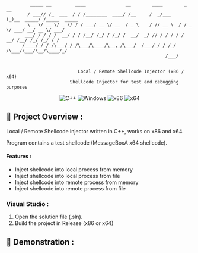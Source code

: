 ```
         _____ __         ____               __        ____        _           __            
        / ___// /_  ___  / / /________  ____/ /__     /  _/___    (_)__  _____/ /_____  _____
        \__ \/ __ \/ _ \/ / / ___/ __ \/ __  / _ \    / // __ \  / / _ \/ ___/ __/ __ \/ ___/
       ___/ / / / /  __/ / / /__/ /_/ / /_/ /  __/  _/ // / / / / /  __/ /__/ /_/ /_/ / /
      /____/_/ /_/\___/_/_/\___/\____/\__,_/\___/  /___/_/ /_/_/ /\___/\___/\__/\____/_/
                                                            /___/       
                                                                        
                                                                        
                           Local / Remote Shellcode Injector (x86 / x64)
                        Shellcode Injector for test and debugging purposes
```
<p align="center">
    <img src="https://img.shields.io/badge/language-C%2B%2B-%23f34b7d.svg?style=for-the-badge&logo=appveyor" alt="C++">
    <img src="https://img.shields.io/badge/platform-Windows-0078d7.svg?style=for-the-badge&logo=appveyor" alt="Windows">
    <img src="https://img.shields.io/badge/arch-x86-red.svg?style=for-the-badge&logo=appveyor" alt="x86">
    <img src="https://img.shields.io/badge/arch-x64-green.svg?style=for-the-badge&logo=appveyor" alt="x64">
</p>

## :open_book: Project Overview :

Local / Remote Shellcode injector written in C++, works on x86 and x64.

Program contains a test shellcode (MessageBoxA x64 shellcode).

#### Features :

- Inject shellcode into local process from memory
- Inject shellcode into local process from file
- Inject shellcode into remote process from memory
- Inject shellcode into remote process from file

### Visual Studio :

1. Open the solution file (.sln).
2. Build the project in Release (x86 or x64)

## :test_tube: Demonstration :
